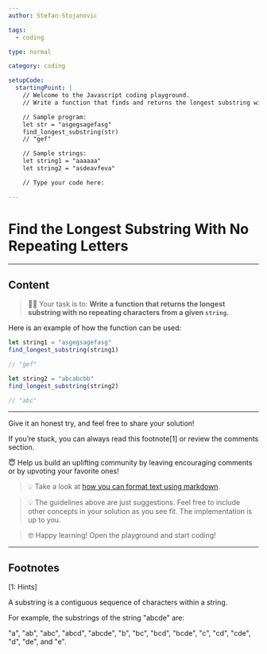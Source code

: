 ```yaml
---
author: Stefan-Stojanovic

tags:
  - coding

type: normal

category: coding

setupCode:
  startingPoint: |
    // Welcome to the Javascript coding playground.
    // Write a function that finds and returns the longest substring with no repeating characters from a given string.

    // Sample program:
    let str = "asgegsagefasg"
    find_longest_substring(str)
    // "gef"

    // Sample strings:
    let string1 = "aaaaaa"
    let string2 = "asdeavfeva"

    // Type your code here:

---
```


# Find the Longest Substring With No Repeating Letters

---

## Content

> 👩‍💻 Your task is to: **Write a function that returns the longest substring with no repeating characters from a given `string`.**

Here is an example of how the function can be used:

```javascript
let string1 = "asgegsagefasg"
find_longest_substring(string1)

// "gef"

let string2 = "abcabcbb"
find_longest_substring(string2)

// "abc"
```

---

Give it an honest try, and feel free to share your solution!

If you’re stuck, you can always read this footnote[1] or review the comments section.

😇 Help us build an uplifting community by leaving encouraging comments or by upvoting your favorite ones!

> 💡 Take a look at [how you can format text using markdown](https://www.enki.com/glossary/general/markdown-formatting).

> 💡 The guidelines above are just suggestions. Feel free to include other concepts in your solution as you see fit. The implementation is up to you.

> 🤓 Happy learning! Open the playground and start coding!


---

## Footnotes

[1: Hints]

A substring is a contiguous sequence of characters within a string. 

For example, the substrings of the string "abcde" are:

"a", "ab", "abc", "abcd", "abcde", "b", "bc", "bcd", "bcde", "c", "cd", "cde", "d", "de", and "e".
